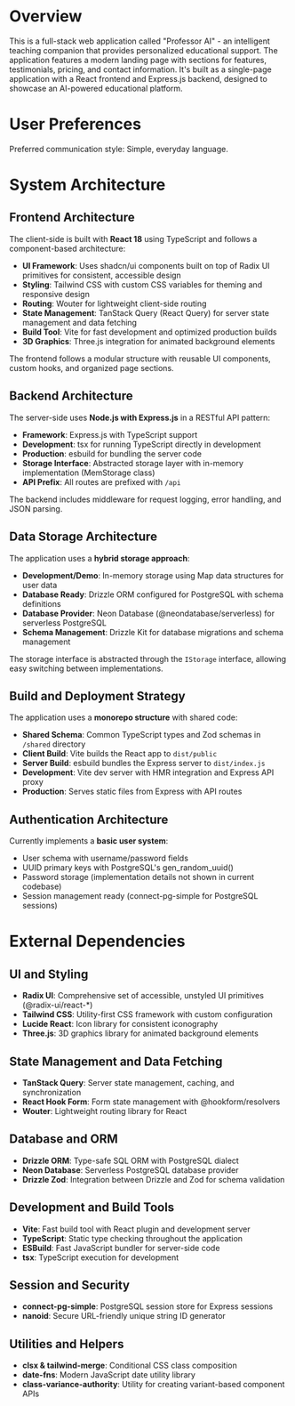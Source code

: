 # Overview

This is a full-stack web application called "Professor AI" - an intelligent teaching companion that provides personalized educational support. The application features a modern landing page with sections for features, testimonials, pricing, and contact information. It's built as a single-page application with a React frontend and Express.js backend, designed to showcase an AI-powered educational platform.

# User Preferences

Preferred communication style: Simple, everyday language.

# System Architecture

## Frontend Architecture
The client-side is built with **React 18** using TypeScript and follows a component-based architecture:

- **UI Framework**: Uses shadcn/ui components built on top of Radix UI primitives for consistent, accessible design
- **Styling**: Tailwind CSS with custom CSS variables for theming and responsive design
- **Routing**: Wouter for lightweight client-side routing
- **State Management**: TanStack Query (React Query) for server state management and data fetching
- **Build Tool**: Vite for fast development and optimized production builds
- **3D Graphics**: Three.js integration for animated background elements

The frontend follows a modular structure with reusable UI components, custom hooks, and organized page sections.

## Backend Architecture
The server-side uses **Node.js with Express.js** in a RESTful API pattern:

- **Framework**: Express.js with TypeScript support
- **Development**: tsx for running TypeScript directly in development
- **Production**: esbuild for bundling the server code
- **Storage Interface**: Abstracted storage layer with in-memory implementation (MemStorage class)
- **API Prefix**: All routes are prefixed with `/api`

The backend includes middleware for request logging, error handling, and JSON parsing.

## Data Storage Architecture
The application uses a **hybrid storage approach**:

- **Development/Demo**: In-memory storage using Map data structures for user data
- **Database Ready**: Drizzle ORM configured for PostgreSQL with schema definitions
- **Database Provider**: Neon Database (@neondatabase/serverless) for serverless PostgreSQL
- **Schema Management**: Drizzle Kit for database migrations and schema management

The storage interface is abstracted through the `IStorage` interface, allowing easy switching between implementations.

## Build and Deployment Strategy
The application uses a **monorepo structure** with shared code:

- **Shared Schema**: Common TypeScript types and Zod schemas in `/shared` directory
- **Client Build**: Vite builds the React app to `dist/public`
- **Server Build**: esbuild bundles the Express server to `dist/index.js`
- **Development**: Vite dev server with HMR integration and Express API proxy
- **Production**: Serves static files from Express with API routes

## Authentication Architecture
Currently implements a **basic user system**:

- User schema with username/password fields
- UUID primary keys with PostgreSQL's gen_random_uuid()
- Password storage (implementation details not shown in current codebase)
- Session management ready (connect-pg-simple for PostgreSQL sessions)

# External Dependencies

## UI and Styling
- **Radix UI**: Comprehensive set of accessible, unstyled UI primitives (@radix-ui/react-*)
- **Tailwind CSS**: Utility-first CSS framework with custom configuration
- **Lucide React**: Icon library for consistent iconography
- **Three.js**: 3D graphics library for animated background elements

## State Management and Data Fetching
- **TanStack Query**: Server state management, caching, and synchronization
- **React Hook Form**: Form state management with @hookform/resolvers
- **Wouter**: Lightweight routing library for React

## Database and ORM
- **Drizzle ORM**: Type-safe SQL ORM with PostgreSQL dialect
- **Neon Database**: Serverless PostgreSQL database provider
- **Drizzle Zod**: Integration between Drizzle and Zod for schema validation

## Development and Build Tools
- **Vite**: Fast build tool with React plugin and development server
- **TypeScript**: Static type checking throughout the application
- **ESBuild**: Fast JavaScript bundler for server-side code
- **tsx**: TypeScript execution for development

## Session and Security
- **connect-pg-simple**: PostgreSQL session store for Express sessions
- **nanoid**: Secure URL-friendly unique string ID generator

## Utilities and Helpers
- **clsx & tailwind-merge**: Conditional CSS class composition
- **date-fns**: Modern JavaScript date utility library
- **class-variance-authority**: Utility for creating variant-based component APIs
